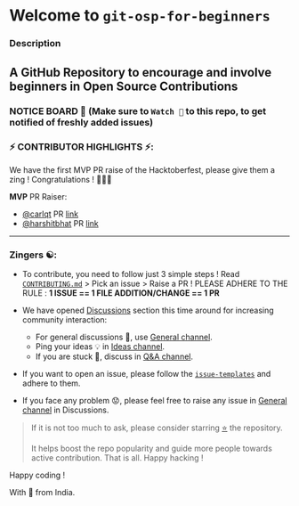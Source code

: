 # Welcome to `git-osp-for-beginners`
### Description 
A GitHub Repository to encourage and involve beginners in Open Source Contributions
---
### NOTICE BOARD 📢 (Make sure to `Watch 👀` to this repo, to get notified of freshly added issues)

### ⚡ CONTRIBUTOR HIGHLIGHTS ⚡:

We have the first MVP PR raise of the Hacktoberfest, please give them a zing ! 
Congratulations ! 🎊🎊🎊

**MVP** PR Raiser:
- [@carlqt](https://github.com/carlqt) PR [link](https://github.com/aditya109/git-osp-for-beginners/pull/480)
- [@harshitbhat](https://github.com/harshitbhat) PR [link](https://github.com/aditya109/git-osp-for-beginners/pull/507)
---

### Zingers ☯️:
- To contribute, you need to follow just 3 simple steps !
  Read [`CONTRIBUTING.md`](https://github.com/aditya109/git-osp-for-beginners/blob/master/CONTRIBUTING.md) >  Pick an issue > Raise a PR ! 
  PLEASE ADHERE TO THE RULE : **1 ISSUE == 1 FILE ADDITION/CHANGE == 1 PR**
- We have opened [Discussions](https://github.com/aditya109/git-osp-for-beginners/discussions) section this time around for increasing community interaction:
  - For general discussions 💬, use [General channel](https://github.com/aditya109/git-osp-for-beginners/discussions/categories/general).
  - Ping your ideas 💡 in [Ideas channel](https://github.com/aditya109/git-osp-for-beginners/discussions/categories/ideas).
  - If you are stuck 🤔, discuss in [Q&A channel](https://github.com/aditya109/git-osp-for-beginners/discussions/categories/q-a).

- If you want to open an issue, please follow the [`issue-templates`](https://github.com/aditya109/git-osp-for-beginners/issues/new/choose) and adhere to them.

- If you face any problem 😟, please feel free to raise any issue in [General channel](https://github.com/aditya109/git-osp-for-beginners/discussions/categories/general) in Discussions.


> If it is not too much to ask, please consider starring [⭐](https://emojipedia.org/star/) the repository. 
> 
> It helps boost the repo popularity and guide more people towards active contribution. That is all. Happy hacking !


Happy coding !

With 💚 from India.
